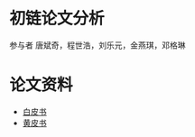 # 初链论文分析
参与者 唐斌奇，程世浩，刘乐元，金燕琪，邓格琳

# 论文资料

* [白皮书](https://www.truechain.pro/Truechain.pdf) 
* [黄皮书](https://github.com/truechain/wiki/blob/master/docs-cn/yellowpaper.md)
